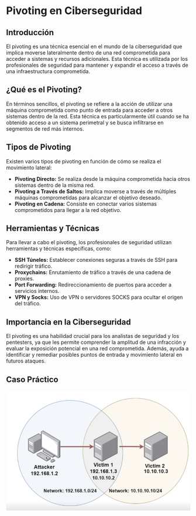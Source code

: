 # Pivoting en Ciberseguridad

## Introducción
El pivoting es una técnica esencial en el mundo de la ciberseguridad que implica moverse lateralmente dentro de una red comprometida para acceder a sistemas y recursos adicionales. Esta técnica es utilizada por los profesionales de seguridad para mantener y expandir el acceso a través de una infraestructura comprometida.

## ¿Qué es el Pivoting?
En términos sencillos, el pivoting se refiere a la acción de utilizar una máquina comprometida como punto de entrada para acceder a otros sistemas dentro de la red. Esta técnica es particularmente útil cuando se ha obtenido acceso a un sistema perimetral y se busca infiltrarse en segmentos de red más internos.

## Tipos de Pivoting
Existen varios tipos de pivoting en función de cómo se realiza el movimiento lateral:

- **Pivoting Directo:** Se realiza desde la máquina comprometida hacia otros sistemas dentro de la misma red.
- **Pivoting a Través de Saltos:** Implica moverse a través de múltiples máquinas comprometidas para alcanzar el objetivo deseado.
- **Pivoting en Cadena:** Consiste en conectar varios sistemas comprometidos para llegar a la red objetivo.

## Herramientas y Técnicas
Para llevar a cabo el pivoting, los profesionales de seguridad utilizan herramientas y técnicas específicas, como:

- **SSH Túneles:** Establecer conexiones seguras a través de SSH para redirigir tráfico.
- **Proxychains:** Enrutamiento de tráfico a través de una cadena de proxies.
- **Port Forwarding:** Redireccionamiento de puertos para acceder a servicios internos.
- **VPN y Socks:** Uso de VPN o servidores SOCKS para ocultar el origen del tráfico.

## Importancia en la Ciberseguridad
El pivoting es una habilidad crucial para los analistas de seguridad y los pentesters, ya que les permite comprender la amplitud de una infracción y evaluar la exposición potencial en una red comprometida. Además, ayuda a identificar y remediar posibles puntos de entrada y movimiento lateral en futuros ataques.

## Caso Práctico
![Pivoting](pivoting.png)
